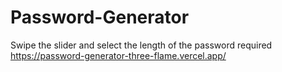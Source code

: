 # Password-Generator
Swipe the slider and select the length of the password required
https://password-generator-three-flame.vercel.app/
